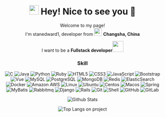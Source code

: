 <div align=center>

<h1><img src="https://emojis.slackmojis.com/emojis/images/1531849430/4246/blob-sunglasses.gif?1531849430" width="30"/> Hey! Nice to see you 👋</h1>


<p>Welcome to my page! </br> I'm stanedward1, developer from <img src="https://image.shutterstock.com/image-vector/china-flag-vector-isolated-on-600w-1956844510.jpg" width="25"/> <b>Changsha, China</b></p>
<p>I want to be a <b>Fullstack developer<img src="https://www.flaticon.com/premium-icon/icons/svg/3242/3242257.svg"width="35"/></b></p>


### Skill

![C](https://img.shields.io/badge/-c语言-black?style=flat-square&logo=c)
![Java](https://img.shields.io/badge/-java-E34A86?style=flat-square&logo=java)
![Python](https://img.shields.io/badge/-Python-black?style=flat-square&logo=Python)
![Ruby](https://img.shields.io/badge/-ruby-8b0d07?style=flat-square&logo=ruby)
![HTML5](https://img.shields.io/badge/-HTML5-E34F26?style=flat-square&logo=html5&logoColor=white)
![CSS3](https://img.shields.io/badge/-CSS3-1572B6?style=flat-square&logo=css3)
![JavaScript](https://img.shields.io/badge/-JavaScript-black?style=flat-square&logo=javascript)
![Bootstrap](https://img.shields.io/badge/-Bootstrap-563D7C?style=flat-square&logo=bootstrap)
![Vue](https://img.shields.io/badge/-Vue-ebf2f2?style=flat-square&logo=V)
![MySQL](https://img.shields.io/badge/-MySQL-ebf2f2?style=flat-square&logo=mysql)
![PostgreSQL](https://img.shields.io/badge/-PostgreSQL-336791?style=flat-square&logo=postgresql)
![MongoDB](https://img.shields.io/badge/-MongoDB-black?style=flat-square&logo=mongodb)
![Redis](https://img.shields.io/badge/-Redis-ebf2f2?style=flat-square&logo=Redis)
![ElasticSearch](https://img.shields.io/badge/-ElasticSearch-005571?style=flat-square&logo=elasticsearch)
![Docker](https://img.shields.io/badge/-Docker-black?style=flat-square&logo=docker)
![Amazon AWS](https://img.shields.io/badge/Amazon%20AWS-232F3E?style=flat-square&logo=amazon-aws)
![Linux](https://img.shields.io/badge/Linux-232F3E?style=flat-square&logo=linux)
![Ubuntu](https://img.shields.io/badge/-Ubuntu-1572B6?style=flat-square&logo=Ubuntu)
![Centos](https://img.shields.io/badge/-Centos-1572B6?style=flat-square&logo=Centos)
![Macos](https://img.shields.io/badge/-Macos-1572B6?style=flat-square&logo=Macos)
![Spring](https://img.shields.io/badge/-spring-ebf2f2?style=flat-square&logo=spring)
![MyBatis](https://img.shields.io/badge/-MyBatis-232F3E?style=flat-square&logo=Java)
![Rabbitmq](https://img.shields.io/badge/-Rabbitmq-ebf2f2?style=flat-square&logo=Rabbitmq)
![Django](https://img.shields.io/badge/-django-f7b0cf?style=flat-square&logo=Django)
![Rails](https://img.shields.io/badge/-Rails-181717?style=flat-square&logo=ruby)
![Git](https://img.shields.io/badge/-Git-black?style=flat-square&logo=git)
![Shell](https://img.shields.io/badge/-shell-black?style=flat-square&logo=shell)
![GitHub](https://img.shields.io/badge/-GitHub-181717?style=flat-square&logo=github)
![GitLab](https://img.shields.io/badge/-GitLab-FCA121?style=flat-square&logo=gitlab)


![Github Stats](https://github-readme-stats.vercel.app/api?username=stanedward1&count_private=true&show_icons=true&include_all_commits=true)


![Top Langs on project](https://github-readme-stats.vercel.app/api/top-langs/?username=stanedward1&hide=TeX&layout=compact)


</div>
